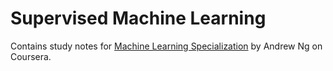 # Supervised Machine Learning
 Contains study notes for [Machine Learning Specialization](https://www.coursera.org/specializations/machine-learning-introduction) by Andrew Ng on Coursera. 
